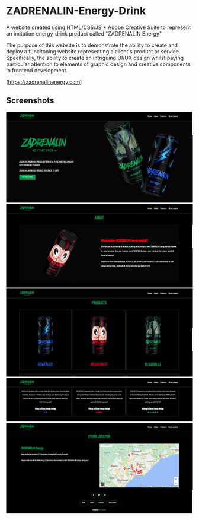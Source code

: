 # ZADRENALIN-Energy-Drink

A website created using HTML/CSS/JS + Adobe Creative Suite to represent an imitation energy-drink product called "ZADRENALIN Energy" 

The purpose of this website is to demonstrate the ability to create and deploy a funcitoning website representing a client's product or service. Specifically, the ability to create an intriguing UI/UX design whilst paying particular attention to elements of graphic design and creative components in frontend development. 

(https://zadrenalinenergy.com)

## Screenshots

![](Screenshots/Home.jpg) 
![](Screenshots/About.jpg) 
![](Screenshots/Products1.jpg) 
![](Screenshots/Products2.jpg) 
![](Screenshots/StoreLocator.JPG) 
